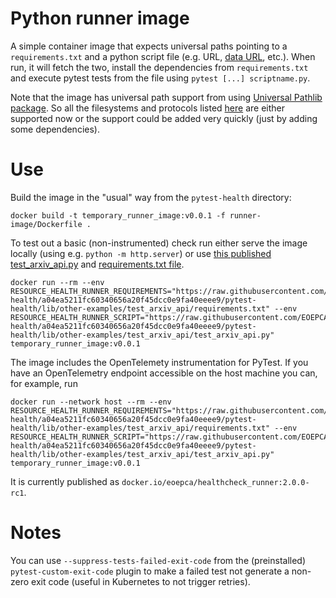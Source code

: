 # Python runner image

A simple container image that expects universal paths pointing to a `requirements.txt` and a python script file (e.g. URL, [data URL](https://developer.mozilla.org/en-US/docs/Web/URI/Reference/Schemes/data), etc.). 
When run, it will fetch the two, install the dependencies from `requirements.txt` and execute pytest tests from the file using `pytest [...] scriptname.py`.

Note that the image has universal path support from using [Universal Pathlib package](https://pypi.org/project/universal-pathlib/). So all the filesystems and protocols listed [here](https://github.com/fsspec/universal_pathlib/tree/e3ba0a094d0d2f64a6b9737fd941c72b902d9db7?tab=readme-ov-file#currently-supported-filesystems-and-protocols) are either supported now or the support could be added very quickly (just by adding some dependencies).

# Use

Build the image in the "usual" way from the `pytest-health` directory:
```
docker build -t temporary_runner_image:v0.0.1 -f runner-image/Dockerfile .
```

To test out a basic (non-instrumented) check run either serve the image locally (using e.g. `python -m http.server`)
or use [this published test_arxiv_api.py](https://raw.githubusercontent.com/EOEPCA/resource-health/a04ea5211fc60340656a20f45dcc0e9fa40eeee9/pytest-health/lib/other-examples/test_arxiv_api/test_arxiv_api.py) and [requirements.txt file](https://raw.githubusercontent.com/EOEPCA/resource-health/a04ea5211fc60340656a20f45dcc0e9fa40eeee9/pytest-health/lib/other-examples/test_arxiv_api/requirements.txt).

```
docker run --rm --env RESOURCE_HEALTH_RUNNER_REQUIREMENTS="https://raw.githubusercontent.com/EOEPCA/resource-health/a04ea5211fc60340656a20f45dcc0e9fa40eeee9/pytest-health/lib/other-examples/test_arxiv_api/requirements.txt" --env RESOURCE_HEALTH_RUNNER_SCRIPT="https://raw.githubusercontent.com/EOEPCA/resource-health/a04ea5211fc60340656a20f45dcc0e9fa40eeee9/pytest-health/lib/other-examples/test_arxiv_api/test_arxiv_api.py" temporary_runner_image:v0.0.1
```

The image includes the OpenTelemety instrumentation for PyTest. If you have an OpenTelemetry endpoint accessible on the host machine you can, for example, run
```
docker run --network host --rm --env RESOURCE_HEALTH_RUNNER_REQUIREMENTS="https://raw.githubusercontent.com/EOEPCA/resource-health/a04ea5211fc60340656a20f45dcc0e9fa40eeee9/pytest-health/lib/other-examples/test_arxiv_api/requirements.txt" --env RESOURCE_HEALTH_RUNNER_SCRIPT="https://raw.githubusercontent.com/EOEPCA/resource-health/a04ea5211fc60340656a20f45dcc0e9fa40eeee9/pytest-health/lib/other-examples/test_arxiv_api/test_arxiv_api.py" temporary_runner_image:v0.0.1
```

It is currently published as `docker.io/eoepca/healthcheck_runner:2.0.0-rc1`.

# Notes

You can use `--suppress-tests-failed-exit-code` from the (preinstalled) `pytest-custom-exit-code` plugin to 
make a failed test not generate a non-zero exit code (useful in Kubernetes to not trigger retries).
